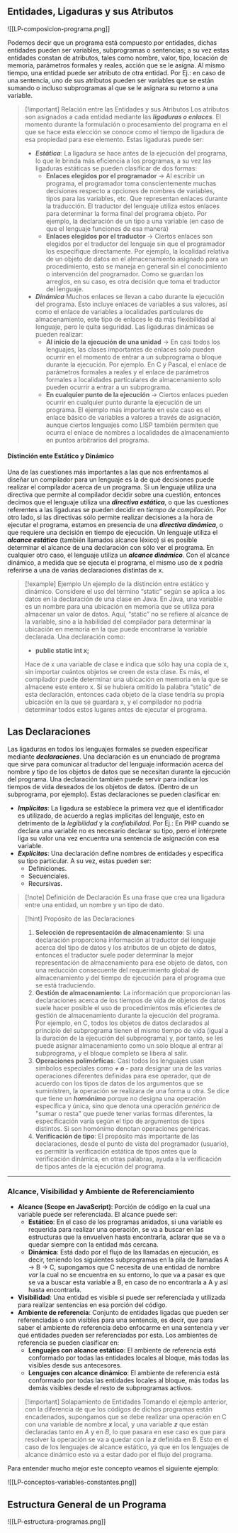 ## Entidades, Ligaduras y sus Atributos

![[LP-composicion-programa.png]]

Podemos decir que un programa está compuesto por entidades, dichas entidades pueden ser variables, subprogramas o sentencias; a su vez estas entidades constan de atributos, tales como nombre, valor, tipo, locación de memoria, parámetros formales y reales, acción que se le asigna.
Al mismo tiempo, una entidad puede ser atributo de otra entidad. Por Ej.: en caso de una sentencia, uno de sus atributos pueden ser variables que se están sumando o incluso subprogramas al que se le asignara su retorno a una variable.

>[!important] Relación entre las Entidades y sus Atributos
>Los atributos son asignados a cada entidad mediante las ***ligaduras o enlaces***.  El momento durante la formulación o procesamiento del programa en el que se hace esta elección se conoce como el tiempo de ligadura de esa propiedad para ese elemento. Estas ligaduras puede ser:
>- ***Estática***: La ligadura se hace antes de la ejecución del programa, lo que le brinda más eficiencia a los programas, a su vez las ligaduras estáticas se pueden clasificar de dos formas:
>	- **Enlaces elegidos por el programador** -> Al escribir un programa, el programador toma conscientemente muchas decisiones respecto a opciones de nombres de variables, tipos para las variables, etc. Que representan enlaces durante la traducción. El traductor del lenguaje utiliza estos enlaces para determinar la forma final del programa objeto. Por ejemplo, la declaración de un tipo a una variable (en caso de que el lenguaje funciones de esa manera)
>	- **Enlaces elegidos por el traductor** -> Ciertos enlaces son elegidos por el traductor del lenguaje sin que el programador los especifique directamente. Por ejemplo, la localidad relativa de un objeto de datos en el almacenamiento asignado para un procedimiento, esto se maneja en general sin el conocimiento o intervención del programador. Como se guardan los arreglos, en su caso, es otra decisión que toma el traductor del lenguaje.
>- ***Dinámica*** Muchos enlaces se llevan a cabo durante la ejecución del programa. Esto incluye enlaces de variables a sus valores, así como el enlace de variables a localidades particulares de almacenamiento, este tipo de enlaces le da más flexibilidad al lenguaje, pero le quita seguridad. Las ligaduras dinámicas se pueden realizar:
>	- **Al inicio de la ejecución de una unidad** -> En casi todos los lenguajes, las clases importantes de enlaces solo pueden ocurrir en el momento de entrar a un subprograma o bloque durante la ejecución. Por ejemplo. En C y Pascal, el enlace de parámetros formales a reales y el enlace de parámetros formales a localidades particulares de almacenamiento solo pueden ocurrir a entrar a un subprograma.
>	- **En cualquier punto de la ejecución** -> Ciertos enlaces pueden ocurrir en cualquier punto durante la ejecución de un programa. El ejemplo más importante en este caso es el enlace básico de variables a valores a través de asignación, aunque ciertos lenguajes como LISP también permiten que ocurra el enlace de nombres a localidades de almacenamiento en puntos arbitrarios del programa.

#### Distinción ente Estático y Dinámico

Una de las cuestiones más importantes a las que nos enfrentamos al diseñar un compilador para un lenguaje es la de qué decisiones puede realizar el compilador acerca de un programa. Si un lenguaje utiliza una directiva que permite al compilador decidir sobre una cuestión, entonces decimos que el lenguaje utiliza una ***directiva estática***, o que las cuestiones referentes a las ligaduras se pueden decidir en *tiempo de compilación*. Por otro lado, si las directivas sólo permite realizar decisiones a la hora de ejecutar el programa, estamos en presencia de una ***directiva dinámica***, o que requiere una decisión en tiempo de ejecución.
Un lenguaje utiliza el ***alcance estático*** (también llamados alcance léxico) si es posible determinar el alcance de una declaración con sólo ver el programa. En cualquier otro caso, el lenguaje utiliza un ***alcance dinámico***. Con el alcance dinámico, a medida que se ejecuta el programa, el mismo uso de x podría referirse a una de varias declaraciones distintas de x.

>[!example] Ejemplo
> Un ejemplo de la distinción entre estático y dinámico. Considere el uso del término “static” según se aplica a los datos en la declaración de una clase en Java. En Java, una variable es un nombre para una ubicación en memoria que se utiliza para almacenar un valor de datos. Aquí, “static” no se refiere al alcance de la variable, sino a la habilidad del compilador para determinar la ubicación en memoria en la que puede encontrarse la variable declarada. Una declaración como:
> - **public static int x;**
> 
> Hace de x una variable de clase e indica que sólo hay una copia de x, sin importar cuántos objetos se creen de esta clase. Es más, el compilador puede determinar una ubicación en memoria en la que se almacene este entero x.
> Si se hubiera omitido la palabra “static” de esta declaración, entonces cada objeto de la clase tendría su propia ubicación en la que se guardara x, y el compilador no podría determinar todos estos lugares antes de ejecutar el programa. 

## Las Declaraciones

Las ligaduras en todos los lenguajes formales se pueden especificar mediante ***declaraciones***. Una declaración es un enunciado de programa que sirve para comunicar al traductor del lenguaje información acerca del nombre y tipo de los objetos de datos que se necesitan durante la ejecución del programa. Una declaración también puede servir para indicar los tiempos de vida deseados de los objetos de datos. (Dentro de un subprograma, por ejemplo). Estas declaraciones se pueden clasificar en:

- ***Implícitas***: La ligadura se establece la primera vez que el identificador es utilizado, de acuerdo a reglas implícitas del lenguaje, esto en detrimento de la *legibilidad* y la *confiabilidad*. Por Ej.: En PHP cuando se declara una variable no es necesario declarar su tipo, pero el intérprete liga su valor una vez encuentra una sentencia de asignación con esa variable.
- ***Explícitas***: Una declaración define nombres de entidades y especifica su tipo particular. A su vez, estas pueden ser:
	- Definiciones.
	- Secuenciales.
	- Recursivas.

>[!note] Definición de Declaración
>Es una frase que crea una ligadura entre una entidad, un nombre y un tipo de dato.

>[!hint] Propósito de las Declaraciones
>1. **Selección de representación de almacenamiento**: Si una declaración proporciona información al traductor del lenguaje acerca del tipo de datos y los atributos de un objeto de datos, entonces el traductor suele poder determinar la mejor representación de almacenamiento para ese objeto de datos, con una reducción consecuente del requerimiento global de almacenamiento y del tiempo de ejecución para el programa que se está traduciendo.
>2. **Gestión de almacenamiento**: La información que proporcionan las declaraciones acerca de los tiempos de vida de objetos de datos suele hacer posible el uso de procedimientos más eficientes de gestión de almacenamiento durante la ejecución del programa. Por ejemplo, en C, todos los objetos de datos declarados al principio del subprograma tienen el mismo tiempo de vida (igual a la duración de la ejecución del subprograma) y, por tanto, se les puede asignar almacenamiento como un solo bloque al entrar al subprograma, y el bloque completo se libera al salir.
>3. **Operaciones polimórficas**: Casi todos los lenguajes usan símbolos especiales como ***+ o -*** para designar una de las varias operaciones diferentes definidas para ese operador, que de acuerdo con los tipos de datos de los argumentos que se suministren, la operación se realizara de una forma u otra. Se dice que tiene un ***homónimo*** porque no designa una operación específica y única, sino que denota una operación *genérica* de "sumar o resta" que puede tener varias formas diferentes, la especificación varía según el tipo de argumentos de tipos distintos. Si son homónimo denotan operaciones genéricas.
>4. **Verificación de tipo**: El propósito más importante de las declaraciones, desde el punto de vista del programador (usuario), es permitir la verificación estática de tipos antes que la verificación dinámica, en otras palabras, ayuda a la verificación de tipos antes de la ejecución del programa.

---
### Alcance, Visibilidad y Ambiente de Referenciamiento

- **Alcance (Scope en JavaScript)**: Porción de código en la cual una variable puede ser referenciada. El alcance puede ser:
	- **Estático**: En el caso de los programas anidados, si una variable es requerida para realizar una operación, se va a buscar en las estructuras que la envuelven hasta encontrarla, aclarar que se va a quedar siempre con la entidad más cercana.
	- **Dinámica**: Está dado por el flujo de las llamadas en ejecución, es decir, teniendo los siguientes subprogramas en la pila de llamadas A -> B -> C, supongamos que C necesita de una entidad de nombre *var* la cual no se encuentra en su entorno, lo que va a pasar es que se va a buscar esta variable a B, en caso de no encontrarla a A y así hasta encontrarla.
- **Visibilidad**: Una entidad es visible si puede ser referenciada y utilizada para realizar sentencias en esa porción del código.
- **Ambiente de referencia**: Conjunto de entidades ligadas que pueden ser referenciadas o son visibles para una sentencia, es decir, que para saber el ambiente de referencia debo enfocarme en una sentencia y ver qué entidades pueden ser referenciadas por esta. Los ambientes de referencia se pueden clasificar en:
	- **Lenguajes con alcance estático**: El ambiente de referencia está conformado por todas las entidades locales al bloque, más todas las visibles desde sus antecesores.
	- **Lenguajes con alcance dinámico**: El ambiente de referencia está conformado por todas las entidades locales al bloque, más todas las demás visibles desde el resto de subprogramas activos.

>[!important] Solapamiento de Entidades
>Tomando el ejemplo anterior, con la diferencia de que los códigos de dichos programas están encadenados, supongamos que se debe realizar una operación en C con una variable de nombre ***x*** local, y una variable ***z*** que están declaradas tanto en *A* y en *B*, lo que pasara en ese caso es que para resolver la operación se va a quedar con la ***z*** definida en B. Esto en el caso de los lenguajes de alcance estático, ya que en los lenguajes de alcance dinámico esto va a estar dado por el flujo del programa.


Para entender mucho mejor este concepto veamos el siguiente ejemplo:

![[LP-conceptos-variables-constantes.png]]

## Estructura General de un Programa

![[LP-estructura-programas.png]]